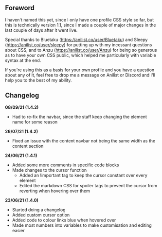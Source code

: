 ## **Foreword**

I haven't named this yet, since I only have one profile CSS style so far, but this is technically version 1.1,
since I made a couple of major changes in the last couple of days after it went live.

Special thanks to Bluetaku (https://anilist.co/user/Bluetaku) and Sleepy (https://anilist.co/user/sleepy) for putting up
with my incessant questions about CSS, and to Anzu (https://anilist.co/user/Anzu) for being so generous as to have your own
CSS public, which helped me particularly with variable syntax at the end.

If you're using this as a basis for your own profile and you have a question about any of it, feel free to drop me a message
on Anilist or Discord and I'll help you to the best of my ability.

## **Changelog**

**08/09/21 (1.4.2)**
- Had to re-fix the navbar, since the staff keep changing the element name for some reason

**26/07/21 (1.4.2)**
- Fixed an issue with the content navbar not being the same width as the content section

**24/06/21 (1.4.1)**
- Added some more comments in specific code blocks
- Made changes to the cursor function
    - Added an !important tag to keep the cursor constant over every element
    - Edited the markdown CSS for spoiler tags to prevent the cursor from reverting when hovering over them

**23/06/21 (1.4.0)**
- Started doing a changelog
- Added custom cursor option
- Added code to colour links blue when hovered over
- Made most numbers into variables to make customisation and editing easier


